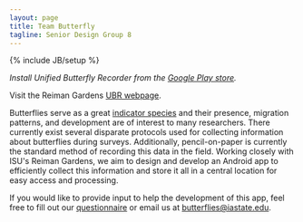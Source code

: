 ```yaml
---
layout: page
title: Team Butterfly
tagline: Senior Design Group 8
---
```

{% include JB/setup %}

*Install Unified Butterfly Recorder from the [Google Play store](https://play.google.com/store/apps/details?id=edu.iastate.ece.butterflies).*  
  
Visit the Reiman Gardens [UBR webpage](http://www.reimangardens.com/collections/insects/unified-butterfly-recorder-app/).  
  
Butterflies serve as a great [indicator species](http://en.wikipedia.org/wiki/Indicator_species) and their presence, migration patterns, and development are of interest to many researchers. There currently exist several disparate protocols used for collecting information about butterflies during surveys. Additionally, pencil-on-paper is currently the standard method of recording this data in the field. Working closely with ISU's Reiman Gardens, we aim to design and develop an Android app to efficiently collect this information and store it all in a central location for easy access and processing.  
  
If you would like to provide input to help the development of this app, feel free to fill out our [questionnaire](/questionnaire.html) or email us at butterflies@iastate.edu.
